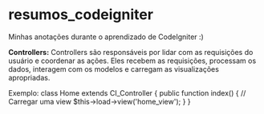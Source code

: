 # resumos_codeigniter
Minhas anotações durante o aprendizado de CodeIgniter :)

**Controllers:**
Controllers são responsáveis por lidar com as requisições do usuário e coordenar as ações. Eles recebem as requisições, processam os dados, interagem com os modelos e carregam as visualizações apropriadas. 

Exemplo: class Home extends CI_Controller {
    public function index() {
        // Carregar uma view
        $this->load->view('home_view');
    }
}
